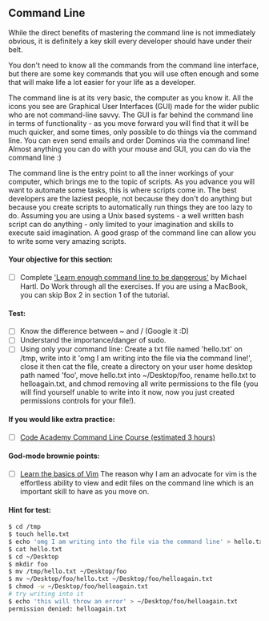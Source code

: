 ## Command Line

While the direct benefits of mastering the command line is not immediately obvious, it is definitely a key skill every developer should have under their belt.

You don't need to know all the commands from the command line interface, but there are some key commands that you will use often enough and some that will make life a lot easier for your life as a developer.

The command line is at its very basic, the computer as you know it. All the icons you see are Graphical User Interfaces (GUI) made for the wider public who are not command-line savvy. The GUI is far behind the command line in terms of functionality - as you move forward you will find that it will be much quicker, and some times, only possible to do things via the command line. You can even send emails and order Dominos via the command line! Almost anything you can do with your mouse and GUI, you can do via the command line :)  

The command line is the entry point to all the inner workings of your computer, which brings me to the topic of scripts. As you advance you will want to automate some tasks, this is where scripts come in. The best developers are the laziest people, not because they don't do anything but because you create scripts to automatically run things they are too lazy to do. Assuming you are using a Unix based systems - a well written bash script can do anything - only limited to your imagination and skills to execute said imagination. A good grasp of the command line can allow you to write some very amazing scripts.

#### Your objective for this section:

- [ ]  Complete ['Learn enough command line to be dangerous'](http://www.learnenough.com/command-line-tutorial) by Michael Hartl. Do Work through all the exercises. If you are using a MacBook, you can skip Box 2 in section 1 of the tutorial.


#### Test:  
  - [ ] Know the difference between ~ and / (Google it :D)
  - [ ] Understand the importance/danger of sudo.
  - [ ] Using only your command line: Create a txt file named 'hello.txt' on /tmp, write into it 'omg I am writing into the file via the command line!', close it then cat the file, create a directory on your user home desktop path named 'foo', move hello.txt into ~/Desktop/foo, rename hello.txt to helloagain.txt, and chmod removing all write permissions to the file (you will find yourself unable to write into it now, now you just created permissions controls for your file!).

#### If you would like extra practice:

- [ ] [Code Academy Command Line Course (estimated 3 hours)](https://www.codecademy.com/learn/learn-the-command-line)

#### God-mode brownie points:
- [ ] [Learn the basics of Vim](http://www.openvim.com/) The reason why I am an advocate for vim is the effortless ability to view and edit files on the command line which is an important skill to have as you move on.

#### Hint for test:  
```bash
$ cd /tmp
$ touch hello.txt
$ echo 'omg I am writing into the file via the command line' > hello.txt
$ cat hello.txt
$ cd ~/Desktop
$ mkdir foo
$ mv /tmp/hello.txt ~/Desktop/foo
$ mv ~/Desktop/foo/hello.txt ~/Desktop/foo/helloagain.txt
$ chmod -w ~/Desktop/foo/helloagain.txt
# try writing into it
$ echo 'this will throw an error' > ~/Desktop/foo/helloagain.txt
permission denied: helloagain.txt
 ```

